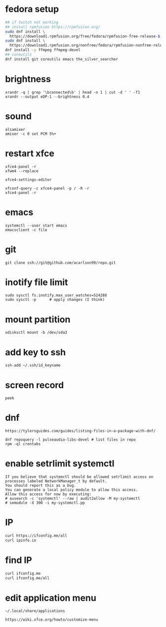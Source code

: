 # fedora setup
```sh
## if twitch not working
## install rpmfusion https://rpmfusion.org/
sudo dnf install \
  https://download1.rpmfusion.org/free/fedora/rpmfusion-free-release-$(rpm -E %fedora).noarch.rpm
sudo dnf install \
  https://download1.rpmfusion.org/nonfree/fedora/rpmfusion-nonfree-release-$(rpm -E %fedora).noarch.rpm
dnf install -y ffmpeg ffmpeg-devel
## coreutils
dnf install git coreutils emacs the_silver_searcher
```

# brightness
```
xrandr -q | grep '\bconnected\b' | head -n 1 | cut -d ' ' -f1
xrandr --output eDP-1 --brightness 0.4
```

# sound
```
alsamixer
amixer -c 0 set PCM 5%+
```

# restart xfce
```
xfce4-panel -r
xfwm4 --replace

xfce4-settings-editor

xfconf-query -c xfce4-panel -p / -R -r
xfce4-panel -r
```

# emacs
```
systemctl --user start emacs
emacsclient -c file
```

# git
```
git clone ssh://git@github.com/acarlson99/repo.git
```

# inotify file limit
```
sudo sysctl fs.inotify.max_user_watches=524288
sudo sysctl -p		# apply changes (I think)
```

# mount partition
```
udisksctl mount -b /dev/sda3
```

# add key to ssh
```
ssh-add ~/.ssh/id_keyname
```

# screen record
```
peek
```

# dnf
```
https://tylersguides.com/guides/listing-files-in-a-package-with-dnf/

dnf repoquery -l pulseaudio-libs-devel # list files in repo
rpm -ql crontabs
```

# enable setrlimit systemctl

```
If you believe that systemctl should be allowed setrlimit access on processes labeled NetworkManager_t by default.
You should report this as a bug.
You can generate a local policy module to allow this access.
Allow this access for now by executing:
# ausearch -c 'systemctl' --raw | audit2allow -M my-systemctl
# semodule -X 300 -i my-systemctl.pp
```

# IP

```sh
curl https://ifconfig.me/all
curl ipinfo.io
```

# find IP

```sh
curl ifconfig.me
curl ifconfig.me/all
```

# edit application menu
```
~/.local/share/applications

https://wiki.xfce.org/howto/customize-menu
```
